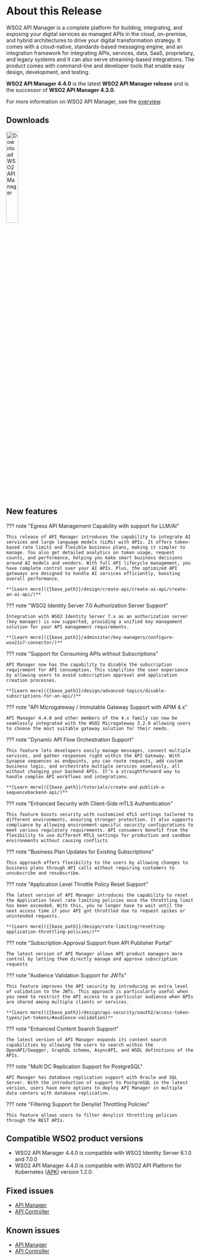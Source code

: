 # About this Release

WSO2 API Manager is a complete platform for building, integrating, and exposing your digital services as managed APIs in the cloud, on-premise, and hybrid architectures to drive your digital transformation strategy. It comes with a cloud-native, standards-based messaging engine, and an integration framework for integrating APIs, services, data, SaaS, proprietary, and legacy systems and it can also serve streaming-based integrations. The product comes with command-line and developer tools that enable easy design, development, and testing.

**WSO2 API Manager 4.4.0** is the latest **WSO2 API Manager release** and is the successor of **WSO2 API Manager 4.3.0**.

For more information on WSO2 API Manager, see the [overview]({{base_path}}/getting-started/overview/).

## Downloads

<a href="https://wso2.com/api-manager/#"><img src="{{base_path}}/assets/img/get_started/download-apim.png" title="Download WSO2 API Manager" width="25%" alt="Download WSO2 API Manager"/></a>

## New features

??? note "Egress API Management Capability with support for LLM/AI"

    This release of API Manager introduces the capability to integrate AI services and large language models (LLMs) with APIs. It offers token-based rate limits and flexible business plans, making it simpler to manage. You also get detailed analytics on token usage, request counts, and performance, helping you make smart business decisions around AI models and vendors. With full API lifecycle management, you have complete control over your AI APIs. Plus, the optimized API gateways are designed to handle AI services efficiently, boosting overall performance.

    **[Learn more]({{base_path}}/design/create-api/create-ai-api/create-an-ai-api/)**

??? note "WSO2 Identity Server 7.0 Authorization Server Support"

    Integration with WSO2 Identity Server 7.x as an authorization server (key manager) is now supported, providing a unified key management solution for your API management requirements.

    **[Learn more]({{base_path}}/administer/key-managers/configure-wso2is7-connector/)**

??? note "Support for Consuming APIs without Subscriptions"

    API Manager now has the capability to disable the subscription requirement for API consumption. This simplifies the user experience by allowing users to avoid subscription approval and application creation processes.

    **[Learn more]({{base_path}}/design/advanced-topics/disable-subscriptions-for-an-api/)**

??? note "API Microgateway / Immutable Gateway Support with APIM 4.x"

    API Manager 4.4.0 and other members of the 4.x family can now be seamlessly integrated with the WSO2 Microgateway 3.2.0 allowing users to choose the most suitable gateway solution for their needs.

??? note "Dynamic API Flow Orchestration Support"

    This feature lets developers easily manage messages, connect multiple services, and gather responses right within the API Gateway. With Synapse sequences as endpoints, you can route requests, add custom business logic, and orchestrate multiple services seamlessly, all without changing your backend APIs. It’s a straightforward way to handle complex API workflows and integrations.

    **[Learn more]({{base_path}}/tutorials/create-and-publish-a-sequencebackend-api/)**

??? note "Enhanced Security with Client-Side mTLS Authentication"

    This feature boosts security with customized mTLS settings tailored to different environments, ensuring stronger protection. It also supports compliance by allowing environment-specific security configurations to meet various regulatory requirements. API consumers benefit from the flexibility to use different MTLS settings for production and sandbox environments without causing conflicts

??? note "Business Plan Updates for Existing Subscriptions"

    This approach offers flexibility to the users by allowing changes to business plans through API calls without requiring customers to unsubscribe and resubscribe.

??? note "Application Level Throttle Policy Reset Support"

    The latest version of API Manager introduces the capability to reset the Application level rate limiting policies once the throttling limit has been exceeded. With this, you no longer have to wait until the next access time if your API got throttled due to request spikes or unintended requests.

    **[Learn more]({{base_path}}/design/rate-limiting/resetting-application-throttling-policies/)**

??? note "Subscription Approval Support from API Publisher Portal"

    The latest version of API Manager allows API product managers more control by letting them directly manage and approve subscription requests

??? note "Audience Validation Support for JWTs"

    This feature improves the API security by introducing an extra level of validation to the JWTs. This approach is particularly useful when you need to restrict the API access to a particular audience when APIs are shared among multiple clients or services.

    **[Learn more]({{base_path}}/design/api-security/oauth2/access-token-types/jwt-tokens/#audience-validation)**

??? note "Enhanced Content Search Support"

    The latest version of API Manager expands its content search capabilities by allowing the users to search within the OpenAPI/Swagger, GraphQL schema, AsyncAPI, and WSDL definitions of the APIs.

??? note "Multi DC Replication Support for PostgreSQL"

    API Manager has database replication support with Oracle and SQL Server. With the introduction of support to PostgreSQL in the latest version, users have more options to deploy API Manager in multiple data centers with database replication.

??? note "Filtering Support for Denylist Throttling Policies"

    This feature allows users to filter denylist throttling policies through the REST APIs.

## Compatible WSO2 product versions

- WSO2 API Manager 4.4.0 is compatible with WSO2 Identity Server 6.1.0 and 7.0.0
- WSO2 API Manager 4.4.0 is compatible with WSO2 API Platform for Kubernetes ([APK](https://wso2.com/api-platform-for-k8s/)) version 1.2.0.

## Fixed issues

- [API Manager](https://github.com/wso2/api-manager/issues?q=is%3Aissue+is%3Aclosed+label%3AComponent%2FAPIM+closed%3A2024-04-11..2024-10-30+)
- [API Controller](https://github.com/wso2/api-manager/issues?q=is%3Aissue+is%3Aclosed+label%3AComponent%2FAPICTL+label%3AType%2FBug++closed%3A2024-04-11..2024-10-30+)

## Known issues

- [API Manager](https://github.com/wso2/api-manager/issues?q=is%3Aissue+label%3AComponent%2FAPIM+is%3Aopen)
- [API Controller](https://github.com/wso2/api-manager/issues?q=is%3Aissue+label%3AComponent%2FAPICTL+is%3Aopen)
